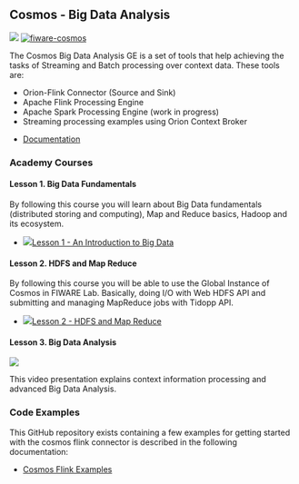 

<h2>Cosmos - Big Data Analysis</h2>

[![](https://nexus.lab.fiware.org/repository/raw/public/badges/chapters/processing.svg)](https://www.fiware.org/developers/catalogue/)
[![fiware-cosmos](https://nexus.lab.fiware.org/repository/raw/public/badges/stackoverflow/cosmos.svg)](http://stackoverflow.com/questions/tagged/fiware-cosmos)

The Cosmos Big Data Analysis GE is a set of tools that help achieving the tasks of Streaming and Batch processing over context data. These tools are:

- Orion-Flink Connector (Source and Sink)
- Apache Flink Processing Engine
- Apache Spark Processing Engine (work in progress)
- Streaming processing examples using Orion Context Broker

<span/>


-   [Documentation](https://fiware-cosmos-flink.readthedocs.io)

<h3>Academy Courses</h3>

<h4>Lesson 1. Big Data Fundamentals</h4>

By following this course you will learn about Big Data fundamentals (distributed storing and computing), Map and Reduce basics, Hadoop and its ecosystem.

* <a href="https://fiware.github.io/academy/cosmos/cosmos1.pdf"><img src="https://fiware.github.io/academy/img/pdf.png" alt=" " />Lesson 1 - An Introduction to Big Data</a>


<h4>Lesson 2. HDFS and Map Reduce</h4>

By following this course you will be able to use the Global Instance of Cosmos in FIWARE Lab. Basically, doing I/O with Web HDFS API and submitting and managing MapReduce jobs with Tidopp API.

* <a href="https://fiware.github.io/academy/cosmos/cosmos2.pdf"><img src="https://fiware.github.io/academy/img/pdf.png" alt=" " />Lesson 2 - HDFS and Map Reduce</a>


<h4>Lesson 3. Big Data Analysis</h4>

[![](http://img.youtube.com/vi/mdmeeuL4bTM/0.jpg)](https://www.youtube.com/watch?v=mdmeeuL4bTM "Introduction")

This video presentation explains context information processing and advanced Big Data Analysis.


<h3>Code Examples</h3>

This GitHub repository exists containing a few examples for getting started with the cosmos flink connector is described in the following documentation:

* [Cosmos Flink Examples](https://fiware-cosmos-flink-examples.readthedocs.io)








